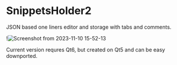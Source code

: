 # SnippetsHolder2
JSON based one liners editor and storage with tabs and comments.

!![Screenshot from 2023-11-10 15-52-13](https://github.com/aofitserov/SnippetsHolder2/assets/759872/6272d216-7884-4814-95cc-aebbda767bf1)


Current version requres Qt6, but created on Qt5 and can be easy downported. 
